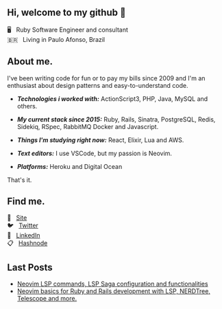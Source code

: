 ## Hi, welcome to my github 👋

🖥️ &nbsp; Ruby Software Engineer and consultant
<br />
🇧🇷 &nbsp; Living in Paulo Afonso, Brazil

## About me.

I've been writing code for fun or to pay my bills since 2009 and I'm an enthusiast about design patterns and easy-to-understand code.

- ***Technologies i worked with:*** ActionScript3, PHP, Java, MySQL and others.

- ***My current stack since 2015:*** Ruby, Rails, Sinatra, PostgreSQL, Redis, Sidekiq, RSpec, RabbitMQ Docker and Javascript.

- ***Things I'm studying right now:*** React, Elixir, Lua and AWS.

- ***Text editors:*** I use VSCode, but my passion is Neovim.

- ***Platforms:*** Heroku and Digital Ocean

That's it.

## Find me.

🚀 &nbsp; [Site](https://www.anchietajunior.com/)
<br />
🐦 &nbsp; [Twitter](https://twitter.com/janchietajunior)
<br />
💼 &nbsp; [LinkedIn](https://www.linkedin.com/in/anchietajunior/)
<br />
📋 &nbsp; [Hashnode](https://hashnode.com/@anchietajunior)

## Last Posts

- [Neovim LSP commands, LSP Saga configuration and functionalities](https://anchietajunior.hashnode.dev/neovim-lsp-commands-lsp-saga-configuration-and-functionalities)
- [Neovim basics for Ruby and Rails development with LSP, NERDTree, Telescope and more.](https://anchietajunior.hashnode.dev/neovim-for-ruby-with-lsp-nerdtree-telescope)
